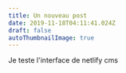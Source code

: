 ```yaml
---
title: Un nouveau post
date: 2019-11-18T04:11:41.024Z
draft: false
autoThumbnailImage: true
---
```

Je teste l'interface de netlify cms
